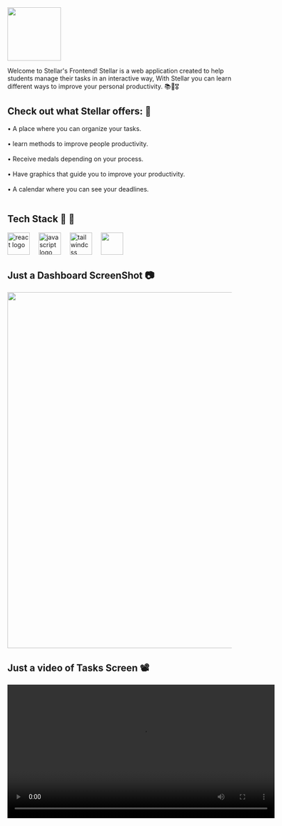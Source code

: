 <img src="https://github.com/user-attachments/assets/9e5e0389-4454-4d31-870c-e1aa73c79c9a" width="120">

Welcome to Stellar's Frontend! Stellar is a web application created to help students manage their tasks in an interactive way, With Stellar you can learn different ways to improve your personal productivity. 📚🌠🎖️


##  Check out what Stellar offers: 👀 ##

<p align="left">• A place where you can organize your tasks. <br><br>
• learn methods to improve people productivity. <br><br>
• Receive medals depending on your process. <br><br>
• Have graphics that guide you to improve your productivity. <br><br>
• A calendar where you can see your deadlines. <br><br> 

## Tech Stack 🧬 🌌 ##
<div align="left">
  <img src="https://cdn.jsdelivr.net/gh/devicons/devicon/icons/react/react-original.svg" height="50" alt="react logo"  />
  <img width="12" />
  <img src="https://cdn.jsdelivr.net/gh/devicons/devicon/icons/javascript/javascript-original.svg" height="50" alt="javascript logo"  />
  <img width="12" />
  <img src="https://cdn.simpleicons.org/tailwindcss/06B6D4" height="50" alt="tailwindcss logo"  />
   <img width="12" />
  <img src="https://github.com/user-attachments/assets/2f6467e2-9ad5-4f7b-8e86-2a4fde9cc72b" height="50" />
</div>

## Just a Dashboard ScreenShot 📷 ## 

<img src="https://github.com/user-attachments/assets/38fa90ad-7475-4c08-8578-ef90da4ee776" width="800" />

## Just a video of Tasks Screen 📽️ ##

<video src="https://github.com/user-attachments/assets/dfa9e867-5267-4371-8fda-062ed276f7a6" width="600" />


